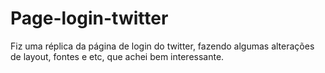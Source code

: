 # Page-login-twitter
 Fiz uma réplica da página de login do twitter, fazendo algumas alterações de layout, fontes e etc, que achei bem interessante.
